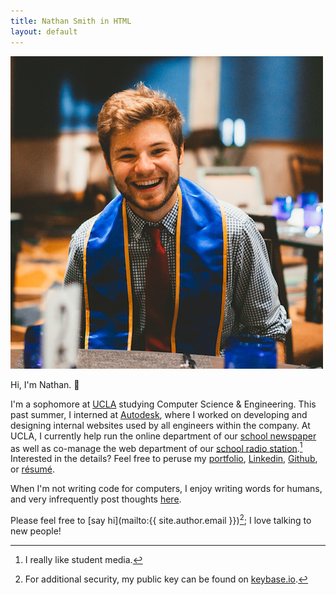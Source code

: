 ```yaml
---
title: Nathan Smith in HTML
layout: default
---
```

<img class="nathan" src="images/nathan.jpg" alt="Nathan Smith as a JPEG" title="Despite the sash, I'm actually not graduating anytime soon.">

Hi, I'm Nathan. 👋

I'm a sophomore at [UCLA](http://www.ucla.edu) studying Computer Science & Engineering. This past summer, I interned at [Autodesk](https://www.autodesk.com), where I worked on developing and designing internal websites used by all engineers within the company. At UCLA, I currently help run the online department of our [school newspaper](http://dailybruin.com) as well as co-manage the web department of our [school radio station](https://uclaradio.com).[^studentmedia] Interested in the details? Feel free to peruse my [portfolio](/portfolio), [Linkedin](https://www.linkedin.com/in/nathanmatthewsmith), [Github](https://github.com/nathunsmitty), or [résumé](/resume).

When I'm not writing code for computers, I enjoy writing words for humans, and very infrequently post thoughts [here](/posts).

Please feel free to [say hi](mailto:{{ site.author.email }})[^keybase]; I love talking to new people!

[^studentmedia]: I really like student media.
[^keybase]: For additional security, my public key can be found on [keybase.io](https://keybase.io/nathunsmitty).
